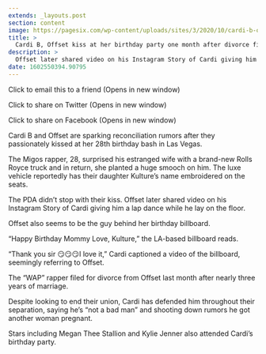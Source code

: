 ```yaml
--- 
extends: _layouts.post 
section: content 
image: https://pagesix.com/wp-content/uploads/sites/3/2020/10/cardi-b-offset-1.jpg?quality=90&strip=all&w=1200 
title: > 
  Cardi B, Offset kiss at her birthday party one month after divorce filing 
description: > 
  Offset later shared video on his Instagram Story of Cardi giving him a lap dance while he lay on the floor.“Happy Birthday Mommy Love, Kulture,” the LA-based billboard reads.“Thank you sir 😏😏😏I love it,” Cardi captioned a video of the billboard, seemingly referring to Offset.The “WAP” rapper filed for divorce from Offset last month after nearly three years of marriage.Stars including Megan Thee Stallion and Kylie Jenner also attended Cardi’s birthday party. 
date: 1602550394.90795 
--- 
```

Click to email this to a friend (Opens in new window)

Click to share on Twitter (Opens in new window)

Click to share on Facebook (Opens in new window)

Cardi B and Offset are sparking reconciliation rumors after they passionately kissed at her 28th birthday bash in Las Vegas.

The Migos rapper, 28, surprised his estranged wife with a brand-new Rolls Royce truck and in return, she planted a huge smooch on him. The luxe vehicle reportedly has their daughter Kulture’s name embroidered on the seats.

The PDA didn’t stop with their kiss. Offset later shared video on his Instagram Story of Cardi giving him a lap dance while he lay on the floor.

Offset also seems to be the guy behind her birthday billboard.

“Happy Birthday Mommy Love, Kulture,” the LA-based billboard reads.

“Thank you sir 😏😏😏I love it,” Cardi captioned a video of the billboard, seemingly referring to Offset.

The “WAP” rapper filed for divorce from Offset last month after nearly three years of marriage.

Despite looking to end their union, Cardi has defended him throughout their separation, saying he’s “not a bad man” and shooting down rumors he got another woman pregnant.

Stars including Megan Thee Stallion and Kylie Jenner also attended Cardi’s birthday party.